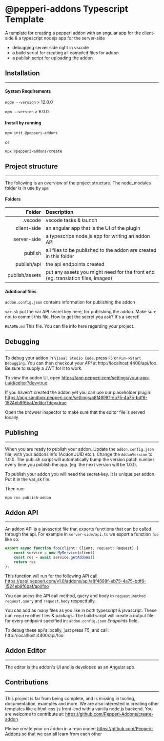 # @pepperi-addons Typescript Template

A template for creating a pepperi addon with an angular app for the client-side & a typescript nodejs app for the server-side

* debugging server side right in vscode 
* a build script for creating all compiled files for addon
* a publish script for uploading the addon


## Installation
---
#### System Requirements
`node --version` > 12.0.0

`npm --version` > 6.0.0

#### Install by running 
``` bash
npm init @pepperi-addons
```
or 
``` bash
npx @pepperi-addons/create
```

## Project structure
---
The following is an overview of the project structure. 
The node_modules folder is in use by `npm`

#### Folders
|Folder | Description |
| ---:  | :---       |
| .vscode | vscode tasks & launch |
| client-side | an angular app that is the UI of the plugin |
| server-side | a typescripe node.js app for writing an addon API |
| publish | all files to be published to the addon are created in this folder |
| publish/api | the api endpoints created |
| publish/assets | put any assets you might need for the front end (eg. translation files, images) |

#### Additional files
`addon.config.json` contains information for publishing the addon

`var_sk` put the var API secret key here, for publishing the addon. Make sure not to commit this file. How to get the secret you ask? It's a secret!

`README.md` This file. You can file info here regarding your project.

## Debugging
---
To debug your addon in `Visual Studio Code`, press `F5` or `Run->Start Debugging`.
You can then checkout your *API* at http://localhost:4400/api/foo. Be sure to supply a JWT for it to work.

To view the addon UI, open https://app.pepperi.com/settings/your-app-uuid/editor?dev=true

If you haven't created the addon yet you can use our placeholder plugin: 
https://app.sandbox.pepperi.com/settings/a8f4698f-eb75-4a75-bdf6-1524eb9f6baf/editor?dev=true

Open the browser inspector to make sure that the editor file is served locally


## Publishing
---
When you are ready to publish your addon. Update the `addon.config.json` file, with your addons info (AddonUUID etc.). Change the `AddonVersion` to 1.0.0. The publish script will automatically bump the version patch number every time you publish the app. (eg. the next version will be 1.0.1).

To publish your addon you will need the secret-key. It is unique per addon. Put it in the var_sk file.

Then run: 
``` bash 
npm run publish-addon
```

## Addon API
---
An addon API is a javascript file that exports functions that can be called through the api.
For example in `server-side/api.ts` we export a function `foo` like so:
``` typescript
export async function foo(client: Client, request: Request) {
    const service = new MyService(client)
    const res = await service.getAddons()
    return res
};
```
This function will run for the following API call:
https://papi.pepperi.com/v1.0/addons/api/a8f4698f-eb75-4a75-bdf6-1524eb9f6baf/api/foo

You can acess the API call method, query and body in `request.method` `request.query` and `request.body` respectfully.

You can add as many files as you like in both typescript & javascript. These can `require` other files & packags. The build script will create a output file for every endpoint specified in: `addon.config.json` *Endpoints* field.

To debug these api's locally, just press F5, and call:
http://localhost:4400/api/foo


## Addon Editor
---
The editor is the addon's UI and is developed as an Angular app.

## Contributions
---
This project is far from being complete, and is missing in tooling, documentation, examples and more. We are also interested in creating other templates like a html-css-js front-end with a vanilla node.js backend. You are welcome to contribute at: 
https://github.com/Pepperi-Addons/create-addon

Please create your on addon in a repo under:
https://github.com/Pepperi-Addons
so that we can all learn from each other